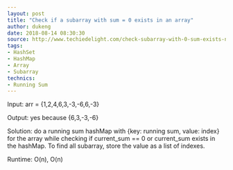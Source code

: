 ```yaml
---
layout: post
title: "Check if a subarray with sum = 0 exists in an array"
author: dukeng
date: 2018-08-14 08:30:30
source: http://www.techiedelight.com/check-subarray-with-0-sum-exists-not/
tags:
- HashSet
- HashMap
- Array
- Subarray
technics:
- Running Sum
---
```


Input: arr = {1,2,4,6,3,-3,-6,6,-3}

Output: yes because {6,3,-3,-6}

Solution: do a running sum hashMap with {key: running sum, value: index} for the array while checking if current_sum == 0 or current_sum exists in the hashMap. To find all subarray, store the value as a list of indexes.

Runtime: O(n), O(n)
